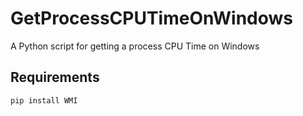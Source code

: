 # GetProcessCPUTimeOnWindows
A Python script for getting a process CPU Time on Windows

## Requirements
```shell
pip install WMI
```
